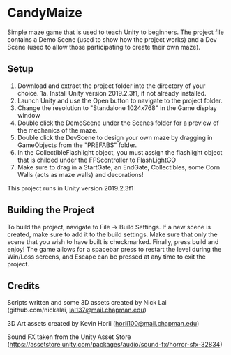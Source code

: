 # CandyMaize
Simple maze game that is used to teach Unity to beginners. The project file contains a Demo Scene (used to show how the project works) and a Dev Scene (used to allow those participating to create their own maze).

## Setup
1. Download and extract the project folder into the directory of your choice.
1a. Install Unity version 2019.2.3f1, if not already installed.
2. Launch Unity and use the Open button to navigate to the project folder.
3. Change the resolution to "Standalone 1024x768" in the Game display window
4. Double click the DemoScene under the Scenes folder for a preview of the mechanics of the maze.
5. Double click the DevScene to design your own maze by dragging in GameObjects from the "PREFABS" folder.
6. In the CollectibleFlashlight object, you must assign the flashlight object that is childed under the FPScontroller to FlashLightGO
7. Make sure to drag in a StartGate, an EndGate, Collectibles, some Corn Walls (acts as maze walls) and decorations!

This project runs in Unity version 2019.2.3f1

## Building the Project
To build the project, navigate to File -> Build Settings. If a new scene is created, make sure to add it to the build settings. Make sure that only the scene that you wish to have built is checkmarked. Finally, press build and enjoy! The game allows for a spacebar press to restart the level during the Win/Loss screens, and Escape can be pressed at any time to exit the project.

## Credits
Scripts written and some 3D assets created by Nick Lai (github.com/nickalai, lai137@mail.chapman.edu)

3D Art assets created by Kevin Horii (horii100@mail.chapman.edu)

Sound FX taken from the Unity Asset Store (https://assetstore.unity.com/packages/audio/sound-fx/horror-sfx-32834)
